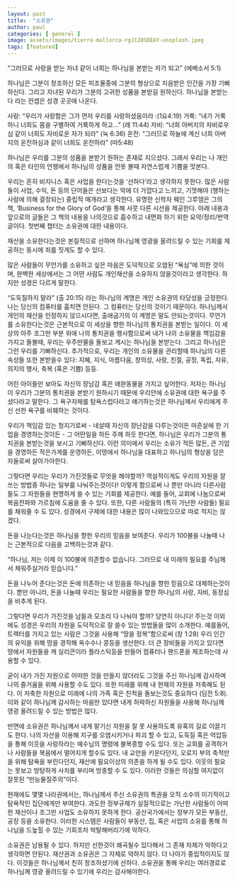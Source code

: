 ```yaml
---
layout: post
title:  "소유권"
author: paul
categories: [ general ]
image: assets/images/tierra-mallorca-rgJ1J8SDEAY-unsplash.jpeg
tags: [featured]
---
```


“그러므로 사랑을 받는 자녀 같이 너희는 하나님을 본받는 자가 되고” (에베소서 5:1)

하나님은 그분이 창조하신 모든 피조물중에 그분의 형상으로 지음받은 인간을 가장 기뻐하신다. 그리고 자녀된 우리가 그분의 고귀한 성품을 본받길 원하신다. 하나님을 본받는다 라는 컨셉은 성경 곳곳에 나온다.

사랑: “우리가 사랑함은 그가 먼저 우리를 사랑하셨음이라 :(1요4:19)
거룩: “내가 거룩하니 너희도 몸을 구별하여 거룩하게 하고…” (레 11:44)
자비: “너희 아버지의 자비로우심 같이 너희도 자비로운 자가 되라” (눅 6:36)
온전: “그러므로 하늘에 계신 너희 아버지의 온전하심과 같이 너희도 온전하라” (마5:48)

하나님은 우리를 그분의 성품을 본받기 원하는 존재로 지으셨다. 그래서 우리는 나 개인의 혹은 타인의 언행에서 하나님의 성품을 언뜻 볼때 자연스럽게 기쁨을 맛본다.

우리는 흔히 비지니스 혹은 사업을 한다는것을 ‘선하다’라고 생각하지 못한다. 많은 사람들이 사업, 수익, 돈 등의 단어들은 선보다는 악에 더 가깝다고 느끼고, 기껏해야 (행하는 사람에 의해 결정되는) 중립적 매개라고 생각한다. 유명한 신학자 웨인 그루뎀은 그의 책, ‘Business for the Glory of God’을 통해 사뭇 다른 시선을 제공한다. 아래 내용과 앞으로의 글들은 그 책의 내용을 나의것으로 흡수하고 내면화 하기 위한 요약/정리/번역글이다. 첫번째 챕터는 소유권에 대한 내용이다.


재산을 소유한다는것은 본질적으로 선하며 하나님께 영광을 올려드릴 수 있는 기회를 제공하는 동시에 죄를 짓게도 할 수 있다.

많은 사람들이 무언가를 소유하고 싶은 마음은 도덕적으로 오염된 “욕심”에 의한 것이며, 완벽한 세상에서는 그 어떤 사람도 개인재산을 소유하지 않을것이라고 생각한다. 하지만 성경은 다르게 말한다.

“도둑질하지 말라” (출 20:15) 라는 하나님의 계명은 개인 소유권의 타당성을 긍정한다. 나는 당신의 컴퓨터를 훔치면 안된다. 그 컴퓨터는 당신의 것이기 때문이다. 하나님께서 개인의 재산을 인정하지 않으시다면, 출애굽기의 이 계명은 말도 안되는것이다. 무언가를 소유한다는것은 근본적으로 이 세상을 향한 하나님의 통치권을 본받는 일이다. 이 세상의 아주 조그만 부분 위에 나의 통치권을 행사함으로써 내가 나의 소유물을 책임감을 가지고 돌볼때, 우리는 우주만물을 돌보고 계시는 하나님을 본받는다. 그리고 하나님은 그런 우리를 기뻐하신다. 추가적으로, 우리는 개인의 소유물을 관리할때 하나님의 다른 속성들 또한 본받을수 있다: 지혜, 지식, 아름다움, 창의성, 사랑, 친절, 공정, 독립, 자유, 의지의 행사, 축복 (혹은 기쁨) 등등.

어린 아이들만 보아도 자신의 장남감 혹은 애완동물을 가지고 싶어한다. 저자는 하나님이 우리가 그분의 통치권을 본받기 원하시기 때문에 우리안에 소유권에 대한 욕구를 주셨다라고 말한다. 그 욕구자체를 탐욕스럽다라고 얘기하는것은 하나님께서 우리에게 주신 선한 욕구를 비훼하는 것이다.

우리가 책임감 있는 청지기로써 - 네살때 자신의 장난감을 다루는것이든 마흔살에 한 기업을 경영하는것이든 - 그 어떤일을 하든 주께 하듯 한다면, 하나님은 우리가 그분의 통치권을 본받는것을 보시고 기뻐하신다. 이런 의미에서 우리는 소유가 적든 많든, 큰 기업을 경영하든 작은가게를 운영하든, 이땅에서 하나님을 대표하고 하나님의 형상을 담은 자들로써 살아가야한다.

그렇다면 우리는 우리가 가진것들로 무엇을 해야할까? 역설적이게도 우리의 자원을 잘 쓰는 방법중 하나는 일부를 나눠주는것이다! 이렇게 함으로써 나 뿐만 아니라 다른사람들도 그 자원들을 현명하게 쓸 수 있는 기회를 제공한다. 예를 들어, 교회에 나눔으로써 복음전파와 가르침에 도움을 줄 수 있다. 또한, 다른 사람들의 (특히 가난한 사람들) 필요를 채워줄 수 도 있다.  성경에서 구제에 대한 내용은 많이 나와있으므로 따로 적지는 않겠다.

돈을 나눈다는것은 하나님을 향한 우리의 믿음을 보여준다. 우리가 100불을 나눌때 나는 근본적으로 다음을 고백하는것과 같다.

“하나님, 저는 이제 이 100불에 의존할수 없습니다. 그러므로 내 미래의 필요를 주님께서 채워주실거라 믿습니다.”

돈을 나누어 준다는것은 돈에 의존하는 내 믿음을 하나님을 향한 믿음으로 대체하는것이다. 뿐만 아니라, 돈을 나눌때 우리는 필요한 사람들을 향한 하나님의 사랑, 자비, 동정심을 비추게 된다.

그렇다면 우리가 가진것을 남들과 모조리 다 나눠야 할까? 당연히 아니다! 주는것 이외에도 성경은 우리의 자원을 도덕적으로 잘 쓸수 있는 방법들을 많이 소개한다. 예를들어, 트랙터를 가지고 있는 사람은 그것을 사용해 “땅을 정복”함으로써 (창 1:28) 우리 인간의 유익을 위해 땅을 경작해 옥수수나 콩등을 생산한다. 더 큰 장비들을 가지고 있다면 땅에서 자원들을 캐 실리콘이라 플라스틱등을 만들어 컴퓨터나 핸드폰을 제조하는데 사용할 수 있다.

굳이 내가 가진 자원으로 어떠한 것을 만들지 않더라도 그것을 주신 하나님께 감사하며 나의 즐거움을 위해 사용할 수도 있다. 또한 미래를 위해 내 현재의 자원을 저축해도 된다. 이 저축한 자원으로 미래에 나의 가족 혹은 친척을 돌보는것도 중요하다 (딤전 5:8). 이와 같이 하나님께 감사하는 마음만 있다면 내게 허락하신 자원들을 사용해 하나님께 영광 올려드릴 수 있는 방법은 많다.

반면에 소유권은 하나님께서 내게 맡기신 자원을 잘 못 사용하도록 유혹의 길로 이끌기도 한다. 나의 자산을 이용해 지구를 오염시키거나 파괴 할 수 있고, 도둑질 혹은 억압등을 통해 이웃을 사랑하라는 예수님의 명령에 불복종할 수도 있다. 또는 교회를 공격하거나 사람들을 복음에서 멀어지게 할수도 있다. 내 교만을 키운다던지, 오로지 부의 축적만을 위해 탐욕을 부린다던지, 재산에 필요이상의 의존을 하게 될 수도 있다. 이웃의 필요는 못보고 방탕하게 사치를 부리며 방종할 수 도 있다. 이러한 것들은 의심할 여지없이 잘못된 “만능물질주의”이다.

현재에도 몇몇 나라권에서는, 하나님께서 주신 소유권의 특권을 오직 소수의 이기적이고 탐욕적인 집단에게만 부여한다. 과도한 정부규제가 실질적으로는 가난한 사람들이 어떠한 재산이나 조그만 사업도 소유하지 못하게 한다. 공산국가에서는 정부가 모든 부동산, 공장 등을 소유한다. 이러한 시스템은 사람들이 부동산, 집, 혹은 사업의 소유를 통해 하나님을 드높힐 수 있는 기회조차 박탈해버리기에 악하다.

소유권은 남용될 수 있다. 하지만 선한것이 왜곡될수 있다해서 그 존재 자체가 악하다고 생각하면 안된다. 재산권과 소유권은 그 자체로 악하지 않다. 더 나아가 중립적이지도 않다. 이것들은 하나님께서 친히 창조하셨기에 선하다. 소유권을 통해 우리는 여러경로로 하나님께 영광 올려드릴 수 있기에 우리는 감사해야한다.
